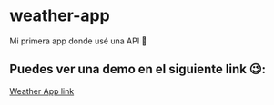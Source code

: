 # weather-app
Mi primera app donde usé una API 💖

## Puedes ver una demo en el siguiente link 😉:

[Weather App link](https://boring-rosalind-a20b21.netlify.app/ "Weather App link")
